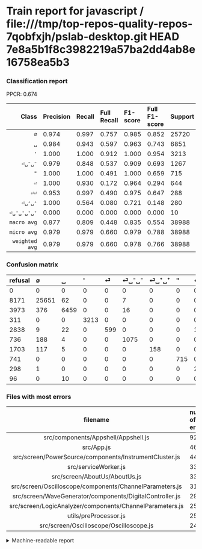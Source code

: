 # Train report for javascript / file:///tmp/top-repos-quality-repos-7qobfxjh/pslab-desktop.git HEAD 7e8a5b1f8c3982219a57ba2dd4ab8e16758ea5b3

### Classification report

PPCR: 0.674

| Class | Precision | Recall | Full Recall | F1-score | Full F1-score | Support | Full Support | PPCR |
|------:|:----------|:-------|:------------|:---------|:---------|:--------|:-------------|:-----|
| `∅` | 0.974| 0.997| 0.757| 0.985| 0.852| 25720| 33891| 0.759 |
| `␣` | 0.984| 0.943| 0.597| 0.963| 0.743| 6851| 10824| 0.633 |
| `'` | 1.000| 1.000| 0.912| 1.000| 0.954| 3213| 3524| 0.912 |
| `⏎␣⁻␣⁻` | 0.979| 0.848| 0.537| 0.909| 0.693| 1267| 2003| 0.633 |
| `"` | 1.000| 1.000| 0.491| 1.000| 0.659| 715| 1456| 0.491 |
| `⏎` | 1.000| 0.930| 0.172| 0.964| 0.294| 644| 3482| 0.185 |
| `⏎⏎` | 0.953| 0.997| 0.490| 0.975| 0.647| 288| 586| 0.491 |
| `⏎␣⁺␣⁺` | 1.000| 0.564| 0.080| 0.721| 0.148| 280| 1983| 0.141 |
| `⏎␣⁺␣⁺␣⁺␣⁺` | 0.000| 0.000| 0.000| 0.000| 0.000| 10| 106| 0.094 |
| `macro avg` | 0.877| 0.809| 0.448| 0.835| 0.554| 38988| 57855| 0.674 |
| `micro avg` | 0.979| 0.979| 0.660| 0.979| 0.788| 38988| 57855| 0.674 |
| `weighted avg` | 0.979| 0.979| 0.660| 0.978| 0.766| 38988| 57855| 0.674 |

### Confusion matrix

|refusal|  ∅| ␣| '| ⏎| ⏎␣⁻␣⁻| ⏎␣⁺␣⁺| "| ⏎⏎| ⏎␣⁺␣⁺␣⁺␣⁺| 
|:---|:---|:---|:---|:---|:---|:---|:---|:---|:---|
|0 |0 |0 |0 |0 |0 |0 |0 |0 |0 |
|8171 |25651 |62 |0 |0 |7 |0 |0 |0 |0 |
|3973 |376 |6459 |0 |0 |16 |0 |0 |0 |0 |
|311 |0 |0 |3213 |0 |0 |0 |0 |0 |0 |
|2838 |9 |22 |0 |599 |0 |0 |0 |14 |0 |
|736 |188 |4 |0 |0 |1075 |0 |0 |0 |0 |
|1703 |117 |5 |0 |0 |0 |158 |0 |0 |0 |
|741 |0 |0 |0 |0 |0 |0 |715 |0 |0 |
|298 |1 |0 |0 |0 |0 |0 |0 |287 |0 |
|96 |0 |10 |0 |0 |0 |0 |0 |0 |0 |

### Files with most errors

| filename | number of errors|
|:----:|:-----|
| src/components/Appshell/Appshell.js | 92 |
| src/App.js | 46 |
| src/screen/PowerSource/components/InstrumentCluster.js | 44 |
| src/serviceWorker.js | 33 |
| src/screen/AboutUs/AboutUs.js | 33 |
| src/screen/Oscilloscope/components/ChannelParameters.js | 31 |
| src/screen/WaveGenerator/components/DigitalController.js | 29 |
| src/screen/LogicAnalyzer/components/ChannelParameters.js | 25 |
| utils/preProcessor.js | 25 |
| src/screen/Oscilloscope/Oscilloscope.js | 24 |

<details>
    <summary>Machine-readable report</summary>
```json
{
  "cl_report": {"\"": {"f1-score": 1.0, "precision": 1.0, "recall": 1.0, "support": 715}, "\u0027": {"f1-score": 1.0, "precision": 1.0, "recall": 1.0, "support": 3213}, "macro avg": {"f1-score": 0.8352644436641998, "precision": 0.876734765371076, "recall": 0.808833109493302, "support": 38988}, "micro avg": {"f1-score": 0.9786857494613728, "precision": 0.9786857494613728, "recall": 0.9786857494613728, "support": 38988}, "weighted avg": {"f1-score": 0.9778876977390725, "precision": 0.9786561130068958, "recall": 0.9786857494613728, "support": 38988}, "\u2205": {"f1-score": 0.9854020206676656, "precision": 0.9737681269455623, "recall": 0.9973172628304822, "support": 25720}, "\u23ce": {"f1-score": 0.9637972646822205, "precision": 1.0, "recall": 0.9301242236024845, "support": 644}, "\u23ce\u23ce": {"f1-score": 0.9745331069609507, "precision": 0.9534883720930233, "recall": 0.9965277777777778, "support": 288}, "\u23ce\u2423\u207a\u2423\u207a": {"f1-score": 0.7214611872146118, "precision": 1.0, "recall": 0.5642857142857143, "support": 280}, "\u23ce\u2423\u207a\u2423\u207a\u2423\u207a\u2423\u207a": {"f1-score": 0.0, "precision": 0.0, "recall": 0.0, "support": 10}, "\u23ce\u2423\u207b\u2423\u207b": {"f1-score": 0.9090909090909091, "precision": 0.9790528233151184, "recall": 0.8484609313338595, "support": 1267}, "\u2423": {"f1-score": 0.9630955043614404, "precision": 0.9843035659859799, "recall": 0.9427820756094001, "support": 6851}},
  "cl_report_full": {"\"": {"f1-score": 0.6586826347305389, "precision": 1.0, "recall": 0.49107142857142855, "support": 1456}, "\u0027": {"f1-score": 0.9538370194448568, "precision": 1.0, "recall": 0.9117480136208853, "support": 3524}, "macro avg": {"f1-score": 0.5543174476471703, "precision": 0.876734765371076, "recall": 0.44828637932675997, "support": 57855}, "micro avg": {"f1-score": 0.7880177194015057, "precision": 0.9786857494613728, "recall": 0.6595281306715064, "support": 57855}, "weighted avg": {"f1-score": 0.7659034732090961, "precision": 0.9786684708269119, "recall": 0.6595281306715064, "support": 57855}, "\u2205": {"f1-score": 0.8517257981505156, "precision": 0.9737681269455623, "recall": 0.7568676049688708, "support": 33891}, "\u23ce": {"f1-score": 0.2935555011026709, "precision": 1.0, "recall": 0.172027570361861, "support": 3482}, "\u23ce\u23ce": {"f1-score": 0.6471251409244646, "precision": 0.9534883720930233, "recall": 0.48976109215017066, "support": 586}, "\u23ce\u2423\u207a\u2423\u207a": {"f1-score": 0.14759458197104158, "precision": 1.0, "recall": 0.07967725668179526, "support": 1983}, "\u23ce\u2423\u207a\u2423\u207a\u2423\u207a\u2423\u207a": {"f1-score": 0.0, "precision": 0.0, "recall": 0.0, "support": 106}, "\u23ce\u2423\u207b\u2423\u207b": {"f1-score": 0.6933247339567882, "precision": 0.9790528233151184, "recall": 0.5366949575636545, "support": 2003}, "\u2423": {"f1-score": 0.7430116185436558, "precision": 0.9843035659859799, "recall": 0.5967294900221729, "support": 10824}},
  "ppcr": 0.6738916256157635
}
```
</details>
